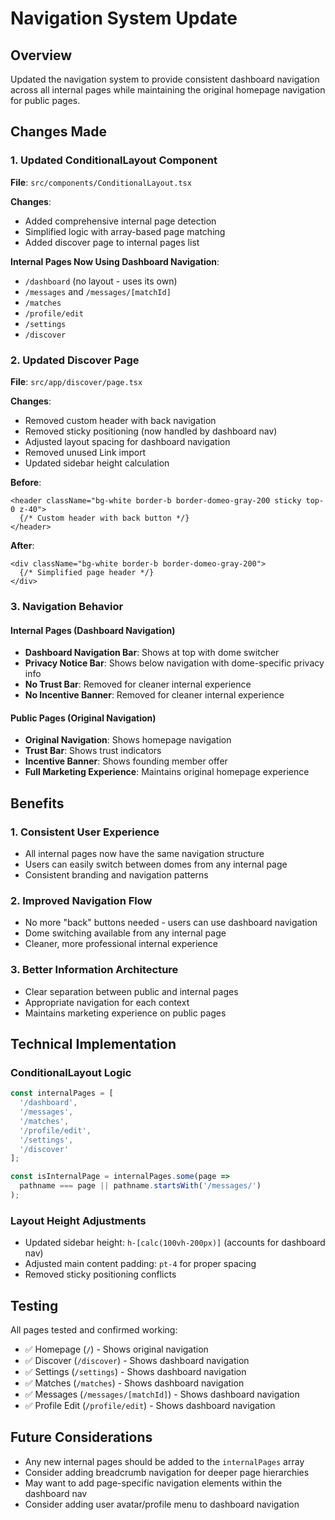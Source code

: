 # Navigation System Update

## Overview

Updated the navigation system to provide consistent dashboard navigation across all internal pages while maintaining the original homepage navigation for public pages.

## Changes Made

### 1. Updated ConditionalLayout Component

**File**: `src/components/ConditionalLayout.tsx`

**Changes**:
- Added comprehensive internal page detection
- Simplified logic with array-based page matching
- Added discover page to internal pages list

**Internal Pages Now Using Dashboard Navigation**:
- `/dashboard` (no layout - uses its own)
- `/messages` and `/messages/[matchId]`
- `/matches`
- `/profile/edit`
- `/settings`
- `/discover`

### 2. Updated Discover Page

**File**: `src/app/discover/page.tsx`

**Changes**:
- Removed custom header with back navigation
- Removed sticky positioning (now handled by dashboard nav)
- Adjusted layout spacing for dashboard navigation
- Removed unused Link import
- Updated sidebar height calculation

**Before**:
```tsx
<header className="bg-white border-b border-domeo-gray-200 sticky top-0 z-40">
  {/* Custom header with back button */}
</header>
```

**After**:
```tsx
<div className="bg-white border-b border-domeo-gray-200">
  {/* Simplified page header */}
</div>
```

### 3. Navigation Behavior

#### Internal Pages (Dashboard Navigation)
- **Dashboard Navigation Bar**: Shows at top with dome switcher
- **Privacy Notice Bar**: Shows below navigation with dome-specific privacy info
- **No Trust Bar**: Removed for cleaner internal experience
- **No Incentive Banner**: Removed for cleaner internal experience

#### Public Pages (Original Navigation)
- **Original Navigation**: Shows homepage navigation
- **Trust Bar**: Shows trust indicators
- **Incentive Banner**: Shows founding member offer
- **Full Marketing Experience**: Maintains original homepage experience

## Benefits

### 1. Consistent User Experience
- All internal pages now have the same navigation structure
- Users can easily switch between domes from any internal page
- Consistent branding and navigation patterns

### 2. Improved Navigation Flow
- No more "back" buttons needed - users can use dashboard navigation
- Dome switching available from any internal page
- Cleaner, more professional internal experience

### 3. Better Information Architecture
- Clear separation between public and internal pages
- Appropriate navigation for each context
- Maintains marketing experience on public pages

## Technical Implementation

### ConditionalLayout Logic
```typescript
const internalPages = [
  '/dashboard',
  '/messages',
  '/matches', 
  '/profile/edit',
  '/settings',
  '/discover'
];

const isInternalPage = internalPages.some(page => 
  pathname === page || pathname.startsWith('/messages/')
);
```

### Layout Height Adjustments
- Updated sidebar height: `h-[calc(100vh-200px)]` (accounts for dashboard nav)
- Adjusted main content padding: `pt-4` for proper spacing
- Removed sticky positioning conflicts

## Testing

All pages tested and confirmed working:
- ✅ Homepage (`/`) - Shows original navigation
- ✅ Discover (`/discover`) - Shows dashboard navigation
- ✅ Settings (`/settings`) - Shows dashboard navigation
- ✅ Matches (`/matches`) - Shows dashboard navigation
- ✅ Messages (`/messages/[matchId]`) - Shows dashboard navigation
- ✅ Profile Edit (`/profile/edit`) - Shows dashboard navigation

## Future Considerations

- Any new internal pages should be added to the `internalPages` array
- Consider adding breadcrumb navigation for deeper page hierarchies
- May want to add page-specific navigation elements within the dashboard nav
- Consider adding user avatar/profile menu to dashboard navigation 